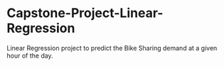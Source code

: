 # Capstone-Project-Linear-Regression
Linear Regression project to predict the Bike Sharing demand at a given hour of the day.
